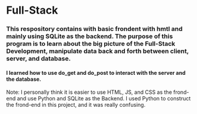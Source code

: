 # Full-Stack
### This respository contains with basic frondent with hmtl and mainly using SQLite as the backend. The purpose of this program is to learn about the big picture of the Full-Stack Development, manipulate data back and forth between client, server, and database.
#### I learned how to use do_get and do_post to interact with the server and the database.

Note: I personally think it is easier to use HTML, JS, and CSS as the frond-end and use Python and SQLite as the Backend. I used Python to construct the frond-end in this project, and it was really confusing.
